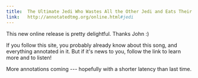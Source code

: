 ```yaml
---
title:  The Ultimate Jedi Who Wastes All the Other Jedi and Eats Their Bones
link:   http://annotatedtmg.org/online.html#jedi
---
```


This new online release is pretty delightful. Thanks John :)

If you follow this site, you probably already know about this song, and
everything annotated in it. But if it's news to you, follow the link to
learn more and to listen!

More annotations coming --- hopefully with a shorter latency than last
time.
